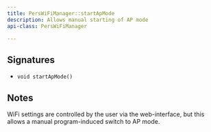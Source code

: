```yaml
---
title: PersWiFiManager::startApMode
description: Allows manual starting of AP mode
api-class: PersWiFiManager

---
```


## Signatures

- `void startApMode()`

## Notes

WiFi settings are controlled by the user via the web-interface, but this allows a manual program-induced switch to AP mode.
